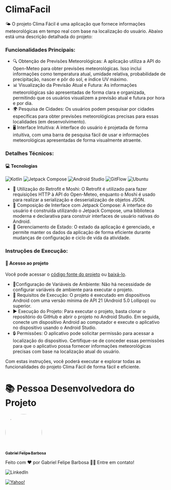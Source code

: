 # ClimaFacil
🌤️ O projeto Clima Fácil é uma aplicação que fornece informações meteorológicas em tempo real com base na localização do usuário. Abaixo está uma descrição detalhada do projeto:

### **Funcionalidades Principais:**

- 🔍 Obtenção de Previsões Meteorológicas: A aplicação utiliza a API do Open-Meteo para obter previsões meteorológicas. Isso inclui informações como temperatura atual, umidade relativa, probabilidade de precipitação, nascer e pôr do sol, e índice UV máximo.
- 📊  Visualização da Previsão Atual e Futura: As informações meteorológicas são apresentadas de forma clara e organizada, permitindo que os usuários visualizem a previsão atual e futura por hora e por dia.
- 🌍 Pesquisa de Cidades: Os usuários podem pesquisar por cidades específicas para obter previsões meteorológicas precisas para essas localidades (em desenvolvimento).
- 🖥️ Interface Intuitiva: A interface do usuário é projetada de forma intuitiva, com uma barra de pesquisa fácil de usar e informações meteorológicas apresentadas de forma visualmente atraente.

### **Detalhes Técnicos:**

#### 💻 Tecnologias

![Kotlin](https://img.shields.io/badge/kotlin-%237F52FF.svg?style=for-the-badge&logo=kotlin&logoColor=white)
![Jetpack Compose](https://img.shields.io/badge/jetpack%20compose-4285F4?style=for-the-badge&logo=jetpackcompose&logoColor=white)
![Android Studio](https://img.shields.io/badge/Android%20Studio-3DDC84.svg?style=for-the-badge&logo=android-studio&logoColor=white)
![GitFlow](https://img.shields.io/badge/gitflow-%23121011.svg?style=for-the-badge&logo=github&logoColor=white)
![Ubuntu](https://img.shields.io/badge/Ubuntu-E95420?style=for-the-badge&logo=ubuntu&logoColor=white)

- 🔧 Utilização do Retrofit e Moshi: O Retrofit é utilizado para fazer requisições HTTP à API do Open-Meteo, enquanto o Moshi é usado para realizar a serialização e desserialização de objetos JSON.
- 🎨 Composição de Interface com Jetpack Compose: A interface do usuário é construída utilizando o Jetpack Compose, uma biblioteca moderna e declarativa para construir interfaces de usuário nativas do Android.
- 🔄 Gerenciamento de Estado: O estado da aplicação é gerenciado, e permite manter os dados da aplicação de forma eficiente durante mudanças de configuração e ciclo de vida da atividade.

### **Instruções de Execução:**

#### 📁 Acesso ao projeto

Você pode acessar o [código fonte do projeto](https://github.com/gabrielfbarbosa/ClimaFacil/tree/main) ou [baixá-lo](https://github.com/gabrielfbarbosa/ClimaFacil//archive/refs/heads/main.zip).

- 🔹Configuração de Variáveis de Ambiente: Não há necessidade de configurar variáveis de ambiente para executar o projeto.
- 📱 Requisitos de Execução: O projeto é executado em dispositivos Android com uma versão mínima de API 21 (Android 5.0 Lollipop) ou superior.
- ▶️ Execução do Projeto: Para executar o projeto, basta clonar o repositório do GitHub e abrir o projeto no Android Studio. Em seguida, conecte um dispositivo Android ao computador e execute o aplicativo no dispositivo usando o Android Studio.
- 🔒 Permissões: O aplicativo pode solicitar permissão para acessar a localização do dispositivo. Certifique-se de conceder essas permissões para que o aplicativo possa fornecer informações meteorológicas precisas com base na localização atual do usuário.

Com estas instruções, você poderá executar e explorar todas as funcionalidades do projeto Clima Fácil de forma fácil e eficiente.
# 📚 Pessoa Desenvolvedora do Projeto

[<img loading="lazy" style="border-radius: 50%;" src="https://avatars.githubusercontent.com/u/74202510?v=4" width=115><br><sub><b>Gabriel Felipe Barbosa</b></sub>](https://github.com/gabrielfbarbosa)

Feito com ❤️ por Gabriel Felipe Barbosa 👋🏽 Entre em contato!

![LinkedIn](https://img.shields.io/badge/Gabriel-%230077B5.svg?style=for-the-badge&logo=linkedin&logoColor=white)

[![Yahoo!](https://img.shields.io/badge/Yahoo!-gfelipebarbosa@yahoo.com-6001D2?style=for-the-badge&logo=Yahoo!&logoColor=white&link=mailto:gfelipebarbosa@yahoo.com)](mailto:gfelipebarbosa@yahoo.com)

